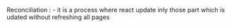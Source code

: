 Reconciliation : - it is a process where react update inly those part which is udated without refreshing all pages 
